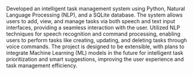 Developed an intelligent task management system using Python, Natural Language Processing (NLP), and a SQLite database. The system allows users to add, view, and manage tasks via both speech and text input interfaces, providing a seamless interaction with the user. Utilized NLP techniques for speech recognition and command processing, enabling users to perform tasks like creating, updating, and deleting tasks through voice commands. The project is designed to be extensible, with plans to integrate Machine Learning (ML) models in the future for intelligent task prioritization and smart suggestions, improving the user experience and task management efficiency.
